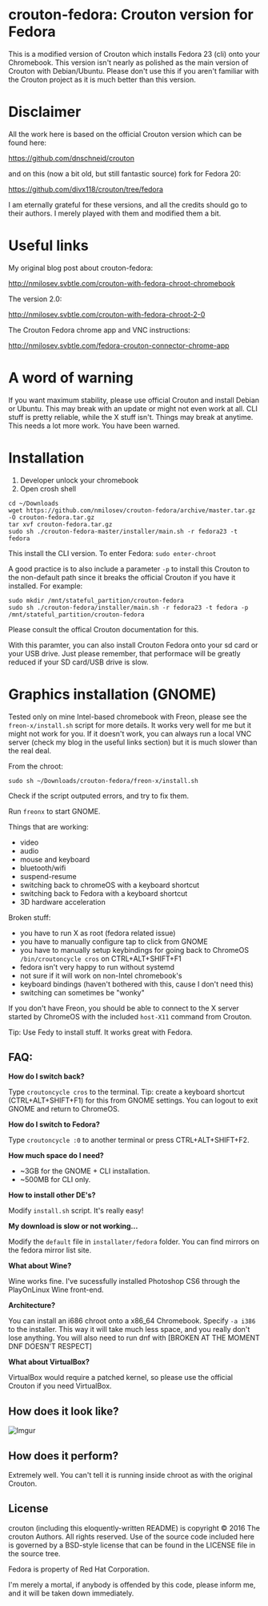 crouton-fedora: Crouton version for Fedora
=================================================

This is a modified version of Crouton which installs Fedora 23 (cli) onto your Chromebook.
This version isn't nearly as polished as the main version of Crouton with Debian/Ubuntu.
Please don't use this if you aren't familiar with the Crouton project as it is much better
than this version.

Disclaimer
=================================================

All the work here is based on the official Crouton version which can be found here:

https://github.com/dnschneid/crouton

and on this (now a bit old, but still fantastic source) fork for Fedora 20:

https://github.com/divx118/crouton/tree/fedora

I am eternally grateful for these versions, and all the credits should go to their authors.
I merely played with them and modified them a bit.

Useful links
=================================================

My original blog post about crouton-fedora:

http://nmilosev.svbtle.com/crouton-with-fedora-chroot-chromebook

The version 2.0:

http://nmilosev.svbtle.com/crouton-with-fedora-chroot-2-0

The Crouton Fedora chrome app and VNC instructions:

http://nmilosev.svbtle.com/fedora-crouton-connector-chrome-app

A word of warning
=================================================

If you want maximum stability, please use official Crouton and install Debian or Ubuntu.
This may break with an update or might not even work at all. CLI stuff is pretty reliable,
while the X stuff isn't. Things may break at anytime. This needs a lot more work.
You have been warned.

Installation
=================================================

1. Developer unlock your chromebook
2. Open crosh shell

```
cd ~/Downloads
wget https://github.com/nmilosev/crouton-fedora/archive/master.tar.gz -O crouton-fedora.tar.gz
tar xvf crouton-fedora.tar.gz
sudo sh ./crouton-fedora-master/installer/main.sh -r fedora23 -t fedora
```

This install the CLI version. To enter Fedora: ```sudo enter-chroot```

A good practice is to also include a parameter ```-p``` to install this Crouton to the non-default path
since it breaks the official Crouton if you have it installed. For example:

```
sudo mkdir /mnt/stateful_partition/crouton-fedora
sudo sh ./crouton-fedora/installer/main.sh -r fedora23 -t fedora -p /mnt/stateful_partition/crouton-fedora
```

Please consult the offical Crouton documentation for this.

With this paramter, you can also install Crouton Fedora onto your sd card or your USB drive. Just please
remember, that performace will be greatly reduced if your SD card/USB drive is slow.

Graphics installation (GNOME)
=================================================

Tested only on mine Intel-based chromebook with Freon, please see the ```freon-x/install.sh```
script for more details. It works very well for me but it might not work for you. If it doesn't work,
you can always run a local VNC server (check my blog in the useful links section) but it is much slower
than the real deal.

From the chroot:

```
sudo sh ~/Downloads/crouton-fedora/freon-x/install.sh
```

Check if the script outputed errors, and try to fix them.

Run ```freonx``` to start GNOME.

Things that are working:

- video
- audio
- mouse and keyboard
- bluetooth/wifi
- suspend-resume
- switching back to chromeOS with a keyboard shortcut
- switching back to Fedora with a keyboard shortcut
- 3D hardware acceleration

Broken stuff:

- you have to run X as root (fedora related issue)
- you have to manually configure tap to click from GNOME
- you have to manually setup keybindings for going back to ChromeOS ```/bin/croutoncycle cros``` on CTRL+ALT+SHIFT+F1
- fedora isn't very happy to run without systemd
- not sure if it will work on non-Intel chromebook's
- keyboard bindings (haven't bothered with this, cause I don't need this)
- switching can sometimes be "wonky"

If you don't have Freon, you should be able to connect to the X server started by ChromeOS
with the included ```host-X11``` command from Crouton.

Tip: Use Fedy to install stuff. It works great with Fedora.

FAQ:
---

**How do I switch back?**

Type ```croutoncycle cros``` to the terminal. Tip: create a keyboard shortcut (CTRL+ALT+SHIFT+F1) for this
from GNOME settings. You can logout to exit GNOME and return to ChromeOS.

**How do I switch to Fedora?**

Type ```croutoncycle :0``` to another terminal or press CTRL+ALT+SHIFT+F2.

**How much space do I need?**

- ~3GB for the GNOME + CLI installation.
- ~500MB for CLI only.

**How to install other DE's?**

Modify ```install.sh``` script. It's really easy!

**My download is slow or not working...**

Modify the ```default``` file in ```installater/fedora``` folder. You can find mirrors on the
fedora mirror list site.

**What about Wine?**

Wine works fine. I've sucessfully installed Photoshop CS6 through the PlayOnLinux Wine front-end.

**Architecture?**

You can install an i686 chroot onto a x86_64 Chromebook. Specify ```-a i386``` to the installer. This way it will take
much less space, and you really don't lose anything. You will also need to run dnf with [BROKEN AT THE MOMENT DNF DOESN'T RESPECT]

**What about VirtualBox?**

VirtualBox would require a patched kernel, so please use the official Crouton if you need VirtualBox.

How does it look like?
---
![Imgur](http://i.imgur.com/J9RzbVo.jpg)

How does it perform?
---

Extremely well. You can't tell it is running inside chroot as with the original Crouton.

License
-------
crouton (including this eloquently-written README) is copyright &copy; 2016 The
crouton Authors. All rights reserved. Use of the source code included here is
governed by a BSD-style license that can be found in the LICENSE file in the
source tree.

Fedora is property of Red Hat Corporation.

I'm merely a mortal, if anybody is offended by this code, please inform me, and it
will be taken down immediately.
